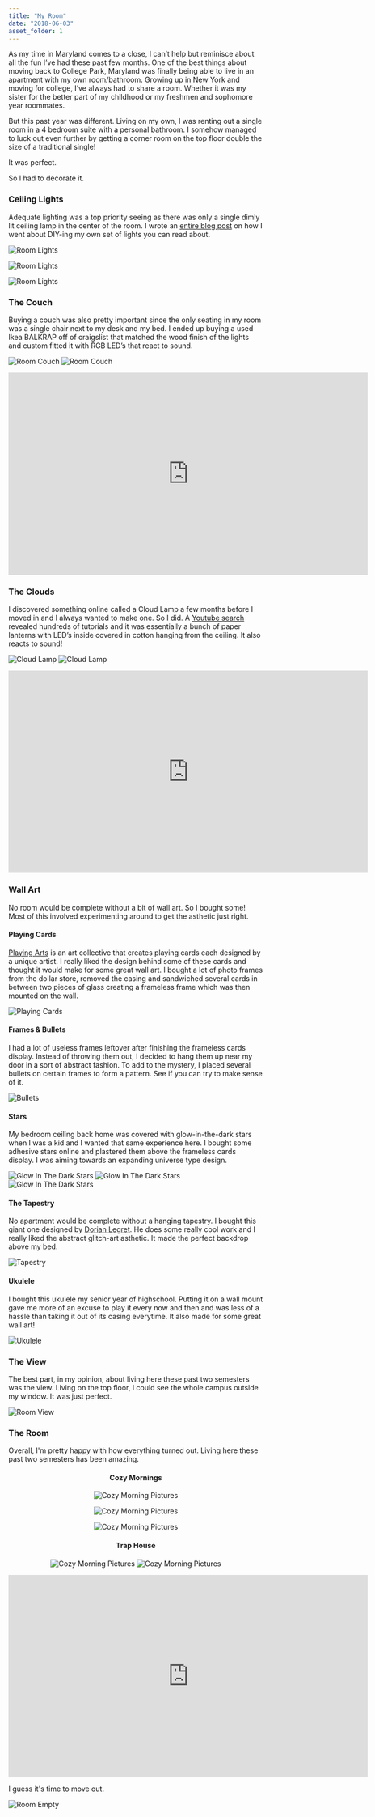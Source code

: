 ```yaml
---
title: "My Room"
date: "2018-06-03"
asset_folder: 1
---
```


As my time in Maryland comes to a close, I can’t help but reminisce about all the fun I’ve had these past few months. One of the best things about moving back to College Park, Maryland was finally being able to live in an apartment with my own room/bathroom. Growing up in New York and moving for college, I’ve always had to share a room. Whether it was my sister for the better part of my childhood or my freshmen and sophomore year roommates.

But this past year was different. Living on my own, I was renting out a single room in a 4 bedroom suite with a personal bathroom. I somehow managed to luck out even further by getting a corner room on the top floor double the size of a traditional single!

It was perfect.

So I had to decorate it.

### Ceiling Lights

Adequate lighting was a top priority seeing as there was only a single dimly lit ceiling lamp in the center of the room. I wrote an [entire blog post](/blog/2017/diy-ceiling-lights/) on how I went about DIY-ing my own set of lights you can read about.

![Room Lights](assets/2/room_lights1.jpg)

![Room Lights](assets/2/room_lights3.jpg)

![Room Lights](assets/2/room_lights4.jpg)

### The Couch

Buying a couch was also pretty important since the only seating in my room was a single chair next to my desk and my bed. I ended up buying a used Ikea BALKRAP off of craigslist that matched the wood finish of the lights and custom fitted it with RGB LED’s that react to sound.

![Room Couch](assets/2/room_couch1.jpg)
![Room Couch](assets/2/room_couch4.jpg)

<iframe src='https://www.youtube.com/embed/ZRr5c-0uuj4?end=31' width='711' height='400' frameborder='0' webkitAllowFullScreen mozallowfullscreen allowFullScreen></iframe>

</div>

### The Clouds

I discovered something online called a Cloud Lamp a few months before I moved in and I always wanted to make one. So I did. A [Youtube search](https://www.youtube.com/results?search_query=Cloud+Lamp) revealed hundreds of tutorials and it was essentially a bunch of paper lanterns with LED’s inside covered in cotton hanging from the ceiling. It also reacts to sound!

![Cloud Lamp](assets/2/room_cloud1.jpg)
![Cloud Lamp](assets/2/room_cloud3.jpg)

<iframe src='https://www.youtube.com/embed/ZRr5c-0uuj4?start=32&end=94' width='711' height='400' frameborder='0' webkitAllowFullScreen mozallowfullscreen allowFullScreen></iframe>

### Wall Art

No room would be complete without a bit of wall art. So I bought some! Most of this involved experimenting around to get the asthetic just right.

#### Playing Cards

[Playing Arts](https://playingarts.com/en) is an art collective that creates playing cards each designed by a unique artist. I really liked the design behind some of these cards and thought it would make for some great wall art. I bought a lot of photo frames from the dollar store, removed the casing and sandwiched several cards in between two pieces of glass creating a frameless frame which was then mounted on the wall.

![Playing Cards](assets/2/room_cards1.jpg)

#### Frames & Bullets

I had a lot of useless frames leftover after finishing the frameless cards display. Instead of throwing them out, I decided to hang them up near my door in a sort of abstract fashion. To add to the mystery, I placed several bullets on certain frames to form a pattern. See if you can try to make sense of it.

![Bullets](assets/2/room_bullets1.jpg)

#### Stars

My bedroom ceiling back home was covered with glow-in-the-dark stars when I was a kid and I wanted that same experience here. I bought some adhesive stars online and plastered them above the frameless cards display. I was aiming towards an expanding universe type design.

![Glow In The Dark Stars](assets/2/room_stars2.jpg)
![Glow In The Dark Stars](assets/2/room_stars3.jpg)
![Glow In The Dark Stars](assets/2/room_stars5.png)

#### The Tapestry

No apartment would be complete without a hanging tapestry. I bought this giant one designed by [Dorian Legret](https://www.instagram.com/dorianlegret/). He does some really cool work and I really liked the abstract glitch-art asthetic. It made the perfect backdrop above my bed.

![Tapestry](assets/2/room_tapestry.jpg)

#### Ukulele

I bought this ukulele my senior year of highschool. Putting it on a wall mount gave me more of an excuse to play it every now and then and was less of a hassle than taking it out of its casing everytime. It also made for some great wall art!

![Ukulele](assets/2/room_ukulele2.jpg)

### The View

The best part, in my opinion, about living here these past two semesters was the view. Living on the top floor, I could see the whole campus outside my window. It was just perfect.

![Room View](assets/2/room_view1.jpg)

### The Room

Overall, I'm pretty happy with how everything turned out. Living here these past two semesters has been amazing.

<div style="text-align: center;">

#### Cozy Mornings

![Cozy Morning Pictures](assets/2/room_cosy1.jpg)

![Cozy Morning Pictures](assets/2/room_cosy2.jpg)

![Cozy Morning Pictures](assets/2/room_cosy3.jpg)

</div>

<div style="text-align: center;">

#### Trap House

![Cozy Morning Pictures](assets/2/room_trap1.jpg)
![Cozy Morning Pictures](assets/2/room_trap3.jpg)
</div>

<iframe src='https://www.youtube.com/embed/ZRr5c-0uuj4?start=95' width='711' height='400' frameborder='0' webkitAllowFullScreen mozallowfullscreen allowFullScreen></iframe>

I guess it's time to move out.

![Room Empty](assets/2/room_fin.jpg)

